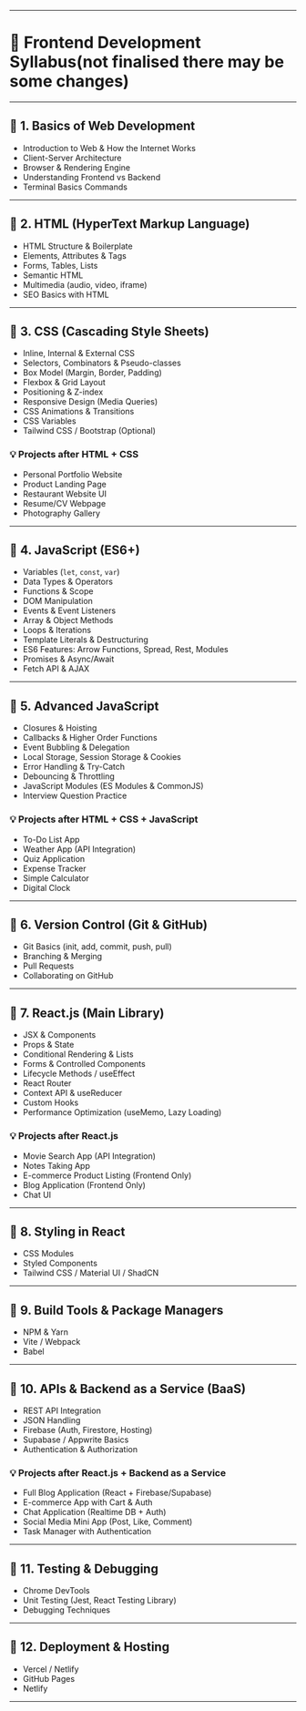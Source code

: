 
---
# 🎯 Frontend Development Syllabus(not finalised there may be some changes)

---

## 📌 1. Basics of Web Development

* Introduction to Web & How the Internet Works
* Client-Server Architecture
* Browser & Rendering Engine
* Understanding Frontend vs Backend
* Terminal Basics Commands 
---

## 📌 2. HTML (HyperText Markup Language)

* HTML Structure & Boilerplate
* Elements, Attributes & Tags
* Forms, Tables, Lists
* Semantic HTML
* Multimedia (audio, video, iframe)
* SEO Basics with HTML

---

## 📌 3. CSS (Cascading Style Sheets)

* Inline, Internal & External CSS
* Selectors, Combinators & Pseudo-classes
* Box Model (Margin, Border, Padding)
* Flexbox & Grid Layout
* Positioning & Z-index
* Responsive Design (Media Queries)
* CSS Animations & Transitions
* CSS Variables
* Tailwind CSS / Bootstrap (Optional)

### 💡 Projects after HTML + CSS

* Personal Portfolio Website
* Product Landing Page
* Restaurant Website UI
* Resume/CV Webpage
* Photography Gallery

---

## 📌 4. JavaScript (ES6+)

* Variables (`let`, `const`, `var`)
* Data Types & Operators
* Functions & Scope
* DOM Manipulation
* Events & Event Listeners
* Array & Object Methods
* Loops & Iterations
* Template Literals & Destructuring
* ES6 Features: Arrow Functions, Spread, Rest, Modules
* Promises & Async/Await
* Fetch API & AJAX

---

## 📌 5. Advanced JavaScript

* Closures & Hoisting
* Callbacks & Higher Order Functions
* Event Bubbling & Delegation
* Local Storage, Session Storage & Cookies
* Error Handling & Try-Catch
* Debouncing & Throttling
* JavaScript Modules (ES Modules & CommonJS)
* Interview Question Practice

### 💡 Projects after HTML + CSS + JavaScript

* To-Do List App
* Weather App (API Integration)
* Quiz Application
* Expense Tracker
* Simple Calculator
* Digital Clock

---

## 📌 6. Version Control (Git & GitHub)

* Git Basics (init, add, commit, push, pull)
* Branching & Merging
* Pull Requests
* Collaborating on GitHub

---

## 📌 7. React.js (Main Library)

* JSX & Components
* Props & State
* Conditional Rendering & Lists
* Forms & Controlled Components
* Lifecycle Methods / useEffect
* React Router
* Context API & useReducer
* Custom Hooks
* Performance Optimization (useMemo, Lazy Loading)

### 💡 Projects after React.js

* Movie Search App (API Integration)
* Notes Taking App
* E-commerce Product Listing (Frontend Only)
* Blog Application (Frontend Only)
* Chat UI

---

## 📌 8. Styling in React

* CSS Modules
* Styled Components
* Tailwind CSS / Material UI / ShadCN

---

## 📌 9. Build Tools & Package Managers

* NPM & Yarn
* Vite / Webpack
* Babel

---

## 📌 10. APIs & Backend as a Service (BaaS)

* REST API Integration
* JSON Handling
* Firebase (Auth, Firestore, Hosting)
* Supabase / Appwrite Basics
* Authentication & Authorization

### 💡 Projects after React.js + Backend as a Service

* Full Blog Application (React + Firebase/Supabase)
* E-commerce App with Cart & Auth
* Chat Application (Realtime DB + Auth)
* Social Media Mini App (Post, Like, Comment)
* Task Manager with Authentication

---

## 📌 11. Testing & Debugging

* Chrome DevTools
* Unit Testing (Jest, React Testing Library)
* Debugging Techniques

---

## 📌 12. Deployment & Hosting

* Vercel / Netlify
* GitHub Pages
* Netlify

---
